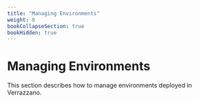 ```yaml
---
title: "Managing Environments"
weight: 8
bookCollapseSection: true
bookHidden: true
---
```


# Managing Environments

This section describes how to manage environments deployed in Verrazzano.
